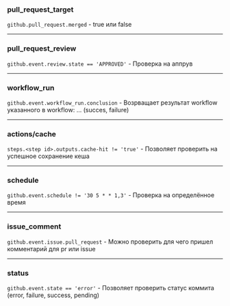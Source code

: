 ### pull_request_target
```github.pull_request.merged``` - true или false

---
### pull_request_review
```github.event.review.state == 'APPROVED'``` - Проверка на аппрув

---
### workflow_run
```github.event.workflow_run.conclusion``` - Возрващает результат workflow указанного в workflow: ... (succes, failure)

---
### actions/cache
```steps.<step id>.outputs.cache-hit != 'true'``` - Позволяет проверить на успешное сохранение кеша

---
### schedule
```github.event.schedule != '30 5 * * 1,3'``` - Проверка на определённое время

---
### issue_comment
```github.event.issue.pull_request``` - Можно проверить для чего пришел комментарий для pr или issue

---
### status
```github.event.state == 'error'``` - Позволяет проверить статус коммита (error, failure, success, pending)
